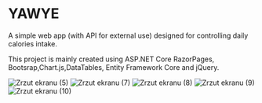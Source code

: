 # YAWYE
A simple web app (with API for external use) designed for controlling daily calories intake.

This project is mainly created using ASP.NET Core RazorPages, Bootsrap,Chart.js,DataTables, Entity Framework Core and jQuery.

![Zrzut ekranu (5)](https://user-images.githubusercontent.com/73005300/116569930-21658300-a90a-11eb-80b5-f169b9f3799c.png)
![Zrzut ekranu (7)](https://user-images.githubusercontent.com/73005300/116569976-29bdbe00-a90a-11eb-89c4-7b5d00d93dc7.png)
![Zrzut ekranu (8)](https://user-images.githubusercontent.com/73005300/116570022-33472600-a90a-11eb-9304-3f4e8bdb9ea7.png)
![Zrzut ekranu (9)](https://user-images.githubusercontent.com/73005300/116570050-3b06ca80-a90a-11eb-8fb0-0243e401026d.png)
![Zrzut ekranu (10)](https://user-images.githubusercontent.com/73005300/116570056-3d692480-a90a-11eb-9aae-8d45abd0455f.png)


